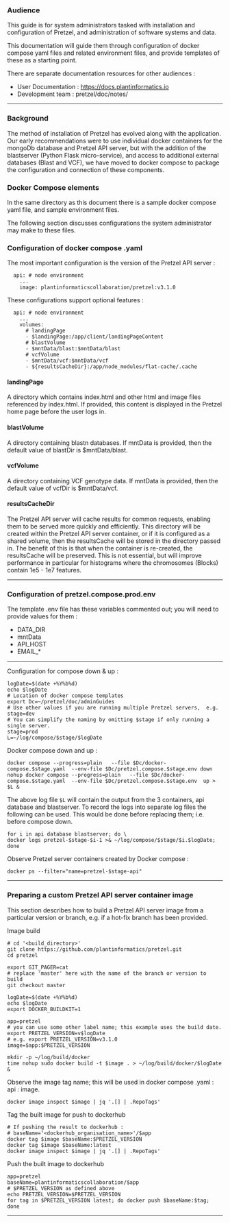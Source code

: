 ### Audience

This guide is for system administrators tasked with installation and configuration of Pretzel, and administration of software systems and data.

This documentation will guide them through configuration of docker compose yaml files and related environment files, and provide templates of these as a starting point.

There are separate documentation resources for other audiences :
- User Documentation : https://docs.plantinformatics.io	
- Development team : pretzel/doc/notes/

---

### Background

The method of installation of Pretzel has evolved along with the application.
Our early recommendations were to use individual docker containers for the mongoDb database and Pretzel API server, but with the addition of the blastserver (Python Flask micro-service), and access to additional external databases (Blast and VCF), we have moved to docker compose to package the configuration and connection of these components.

### Docker Compose elements

In the same directory as this document there is a sample docker compose yaml file, and sample environment files.

The following section discusses configurations the system administrator may make to these files.

### Configuration of docker compose .yaml

The most important configuration is the version of the Pretzel API server :
```
  api: # node environment
    ...
    image: plantinformaticscollaboration/pretzel:v3.1.0
```

These configurations support optional features :

```
  api: # node environment
    ...
    volumes:
      # landingPage
      - $landingPage:/app/client/landingPageContent
      # blastVolume
      - $mntData/blast:$mntData/blast
      # vcfVolume
      - $mntData/vcf:$mntData/vcf
      - ${resultsCacheDir}:/app/node_modules/flat-cache/.cache
```
####	landingPage 
A directory which contains index.html and other html and image files referenced by index.html.  If provided, this content is displayed in the Pretzel home page before the user logs in.

#### blastVolume
A directory containing blastn databases.
If mntData is provided, then the default value of blastDir is $mntData/blast.

#### vcfVolume
A directory containing VCF genotype data.
If mntData is provided, then the default value of vcfDir is $mntData/vcf.

#### resultsCacheDir
The Pretzel API server will cache results for common requests, enabling them to be served more quickly and efficiently.  This directory will be created within the Pretzel API server container, or if it is configured as a shared volume, then the resultsCache will be stored in the directory passed in.  The benefit of this is that when the container is re-created, the resultsCache will be preserved.  This is not essential, but will improve performance in particular for histograms where the chromosomes (Blocks) contain 1e5 - 1e7 features.

---

### Configuration of pretzel.compose.prod.env

The template .env file has these variables commented out;  you will need to provide values for them :
- DATA_DIR
- mntData
- API_HOST
- EMAIL_*


---

Configuration for compose down & up :
```
logDate=$(date +%Y%b%d)
echo $logDate
# Location of docker compose templates
export Dc=~/pretzel/doc/adminGuides
# Use other values if you are running multiple Pretzel servers,  e.g. stage=dev
# You can simplify the naming by omitting $stage if only running a single server.
stage=prod
L=~/log/compose/$stage/$logDate
```

Docker compose down and up :
```
docker compose --progress=plain   --file $Dc/docker-compose.$stage.yaml  --env-file $Dc/pretzel.compose.$stage.env down
nohup docker compose --progress=plain   --file $Dc/docker-compose.$stage.yaml  --env-file $Dc/pretzel.compose.$stage.env  up > $L &
```

The above log file `$L` will contain the output from the 3 containers, api database and blastserver.  To record the logs into separate log files the following can be used.  This would be done before replacing them;  i.e. before compose down.
```
for i in api database blastserver; do \
docker logs pretzel-$stage-$i-1 >& ~/log/compose/$stage/$i.$logDate; done
```

Observe Pretzel server containers created by Docker compose :
```
docker ps --filter="name=pretzel-$stage-api"
```

---

### Preparing a custom Pretzel API server container image

This section describes how to build a Pretzel API server image from a particular version or branch, e.g. if a hot-fix branch has been provided.

Image build
```
# cd '<build_directory>'
git clone https://github.com/plantinformatics/pretzel.git
cd pretzel

export GIT_PAGER=cat
# replace 'master' here with the name of the branch or version to build
git checkout master

logDate=$(date +%Y%b%d)
echo $logDate
export DOCKER_BUILDKIT=1

app=pretzel
# you can use some other label name; this example uses the build date.
export PRETZEL_VERSION=v$logDate
# e.g. export PRETZEL_VERSION=v3.1.0
image=$app:$PRETZEL_VERSION

mkdir -p ~/log/build/docker
time nohup sudo docker build -t $image . > ~/log/build/docker/$logDate    &
```

Observe the image tag name; this will be used in docker compose .yaml : api : image.
```
docker image inspect $image | jq '.[] | .RepoTags'
```

Tag the built image for push to dockerhub
```
# If pushing the result to dockerhub :
# baseName='<dockerhub_organisation_name>'/$app
docker tag $image $baseName:$PRETZEL_VERSION
docker tag $image $baseName:latest
docker image inspect $image | jq '.[] | .RepoTags'
```

Push the built image to dockerhub
```
app=pretzel
baseName=plantinformaticscollaboration/$app
# $PRETZEL_VERSION as defined above
echo PRETZEL_VERSION=$PRETZEL_VERSION
for tag in $PRETZEL_VERSION latest; do docker push $baseName:$tag; done
```



---
